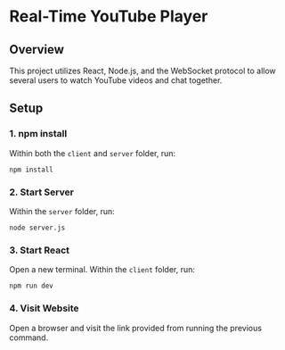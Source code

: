 # Real-Time YouTube Player

## Overview

This project utilizes React, Node.js, and the WebSocket protocol to allow several users to watch YouTube videos and chat together.

## Setup

### 1. npm install

Within both the `client` and `server` folder, run:
```
npm install
```

### 2. Start Server

Within the `server` folder, run:
```
node server.js
```

### 3. Start React

Open a new terminal. Within the `client` folder, run:
```
npm run dev
```

### 4. Visit Website

Open a browser and visit the link provided from running the previous command.
